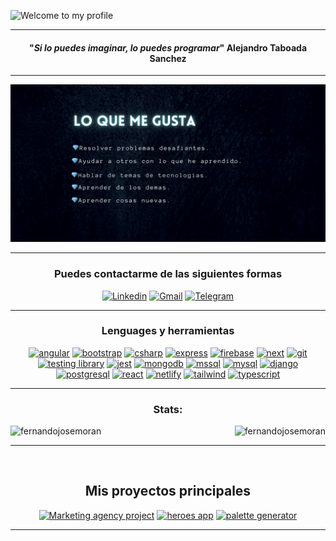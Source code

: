 ![Welcome to my profile](https://github.com/fernandojosemoran/fernandojosemoran/blob/main/banner-github.png?raw=true)
  
<hr>
<!-- MAIN PHRASE SECTION -->
<span align="center">
  <span>
    <h4 align="center">"<em>Si lo puedes imaginar, lo puedes programar</em>"
      <span align="center">Alejandro Taboada Sanchez</span>
    </h4>
</span>

<!-- ABOUT YOU -->
<hr>

![i like by following things](https://github.com/fernandojosemoran/fernandojosemoran/blob/main/lo-que-me-gusta.png?raw=true)

<hr>      
<h3>Puedes contactarme de las siguientes formas</h3>

  [![Linkedin](https://img.shields.io/badge/LinkedIn-0077B5?style=for-the-badge&logo=linkedin&logoColor=white)](https://www.linkedin.com/in/fernando-moran/)
  [![Gmail](https://img.shields.io/badge/Gmail-D14836?style=for-the-badge&logo=gmail&logoColor=white)](mailto:joykishan120@gmail.com)
  [![Telegram](https://img.shields.io/badge/Telegram-2CA5E0?style=for-the-badge&logo=telegram&logoColor=white)](https://t.me/joykishan_sharma)

<hr>
<h3>Lenguages y herramientas</h3>

<div align="center"> 
  <a href="https://angular.io" target="_blank"><img src="https://img.shields.io/badge/Angular-DD0031?style=for-the-badge&logo=angular&logoColor=white" alt="angular"/></a>
  <a href="https://getbootstrap.com" target="_blank"><img src="https://img.shields.io/badge/Bootstrap-563D7C?style=for-the-badge&logo=bootstrap&logoColor=white" alt="bootstrap" /></a>
  <a href="https://www.w3schools.com/cs/" target="_blank"><img src="https://img.shields.io/badge/C%23-239120?style=for-the-badge&logo=c-sharp&logoColor=white" alt="csharp" /></a>
  <a href="https://expressjs.com" target="_blank"><img src="https://img.shields.io/badge/Express.js-404D59?style=for-the-badge" alt="express" /></a>
  <a href="https://firebase.google.com/" target="_blank"><img src="https://img.shields.io/badge/Firebase-039BE5?style=for-the-badge&logo=Firebase&logoColor=white" alt="firebase" /></a>
  <a href="https://nextjs.org/" target="_blank"><img src="https://img.shields.io/badge/Next.js-000?logo=nextdotjs&logoColor=fff&style=for-the-badge" alt="next" /></a>
  <a href="https://git-scm.com/" target="_blank"><img src="https://img.shields.io/badge/GIT-E44C30?style=for-the-badge&logo=git&logoColor=white" alt="git" /></a>
  <a href="https://testing-library.com/" target="_blank"><img src="https://img.shields.io/badge/testing%20library-323330?style=for-the-badge&logo=testing-library&logoColor=red" alt="testing library" /></a>
  <a href="https://jestjs.io" target="_blank"><img src="https://img.shields.io/badge/Jest-323330?style=for-the-badge&logo=Jest&logoColor=white" alt="jest" /></a>
  <a href="https://www.mongodb.com/" target="_blank"><img src="https://img.shields.io/badge/MongoDB-4EA94B?style=for-the-badge&logo=mongodb&logoColor=white" alt="mongodb" /></a>
  <a href="https://www.microsoft.com/en-us/sql-server" target="_blank"><img src="https://img.shields.io/badge/Microsoft%20SQL%20Server-CC2927?style=for-the-badge&logo=microsoft%20sql%20server&logoColor=white" alt="mssql" /></a>
  <a href="https://www.mysql.com/s" target="_blank"><img src="https://img.shields.io/badge/MySQL-005C84?style=for-the-badge&logo=mysql&logoColor=white" alt="mysql" /></a>
  <a href="https://www.djangoproject.com/" target="_blank"><img src="https://img.shields.io/badge/Django-092E20?style=for-the-badge&logo=django&logoColor=white" alt="django" /></a>
  <a href="https://www.postgresql.org" target="_blank"><img src="https://img.shields.io/badge/PostgreSQL-316192?style=for-the-badge&logo=postgresql&logoColor=white" alt="postgresql" /></a>
  <a href="https://reactjs.org/" target="_blank"><img src="https://img.shields.io/badge/React-20232A?style=for-the-badge&logo=react&logoColor=61DAFB" alt="react"/></a>
  <a href="https://www.netlify.com/" target="_blank"><img src="https://img.shields.io/badge/Netlify-00C7B7?style=for-the-badge&logo=netlify&logoColor=white" alt="netlify"/></a>
  <a href="https://tailwindcss.com/" target="_blank"><img src="https://img.shields.io/badge/Tailwind_CSS-38B2AC?style=for-the-badge&logo=tailwind-css&logoColor=white" alt="tailwind" /></a>
  <a href="https://www.typescriptlang.org/" target="_blank"><img src="https://img.shields.io/badge/TypeScript-007ACC?style=for-the-badge&logo=typescript&logoColor=white" alt="typescript"/></a>
</div>  
   
<!-- GITHUB STATS -->
<hr>
<div style="display: block;">
<p>
  <h3 align="center">Stats:</h3>
  <p>
    <a align="left">
      <p>
        <img align="left" 
          src="https://github-readme-stats.vercel.app/api/top-langs?username=fernandojosemoran&show_icons=true&theme=dark&locale=es&hide=jupyter%20notebook,lex,&langs_count=8" alt="fernandojosemoran" />
      </p>
    </a>
    <a align="right">
      <p>&nbsp;
        <img align="right" src="https://github-readme-stats.vercel.app/api?username=fernandojosemoran&show_icons=true&theme=dark&locale=es" alt="fernandojosemoran" />
      </p>
    </a>  
  </p>
</p>
</div>

<hr>
<br>

<div align="center">
  <h2>Mis proyectos principales</h2>

  [![Marketing agency project](https://github-readme-stats.vercel.app/api/pin/?username=fernandojosemoran&repo=marketing-agency&theme=dark&show_owner=true)](https://github.com/fernandojosemoran/marketing-agency)
  [![heroes app](https://github-readme-stats.vercel.app/api/pin/?username=fernandojosemoran&repo=HeroesApp-Angular&theme=dark&show_owner=true)](https://github.com/fernandojosemoran/marketing-agency)
  [![palette generator](https://github-readme-stats.vercel.app/api/pin/?username=fernandojosemoran&repo=palette-generator&theme=dark&show_owner=true)](https://github.com/fernandojosemoran/marketing-agency)
</div>

<hr>
<br>
<br>
<br>
<br>
<br>
<br>
<br>
<br>
<br>
<br>
<br>
